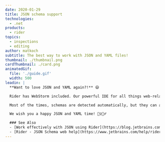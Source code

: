 ```yaml
---
date: 2020-01-29
title: JSON schema support
technologies:
  - .net
products:
  - rider
topics:
  - inspections
  - editing
author: matkoch
subtitle: The best way to work with JSON and YAML files!
thumbnail: ./thumbnail.png
cardThumbnail: ./card.png
animatedGif:
  file: './guide.gif'
  width: 500
leadin: |
  **Want to love JSON and YAML again?!** 😄

  Rider has WebStorm included. Our powerful IDE for all things web-related. This means we can benefit from its excellent JSON schema support, which serves us with **code completion and schema verification** in both JSON and YAML files.

  Most of the times, schemas are detected automatically, but they can also be manually selected from the status bar. In JSON files we can also specify the `$schema` top-level property.

  We wish you a happy JSON and YAML time! 🙇‍♀️🙇‍♂️

  ### See Also
  - [Work effectively with JSON using Rider](https://blog.jetbrains.com/dotnet/2019/07/22/work-effectively-json-using-rider/)
  - [Rider - JSON Schema web help](https://www.jetbrains.com/help/rider/Settings_Languages_JSON_Schema.html)
---
```


